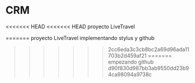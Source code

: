 CRM
===

<<<<<<< HEAD
<<<<<<< HEAD
proyecto LiveTravel

=======
proyecto LiveTravel implementando stylus y github
>>>>>>> 2cc6eda3c3cb8bc2a69d96ada11703b2d459af21
=======
empezando github
>>>>>>> d90f830d987bb3ab9550dd23b94ca98094a9738c
